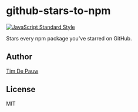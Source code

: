 # github-stars-to-npm

[![JavaScript Standard Style](https://img.shields.io/badge/code%20style-standard-brightgreen.svg)](https://github.com/feross/standard)

Stars every npm package you've starred on GitHub.

## Author

[Tim De Pauw](https://tmdpw.eu/)

## License

MIT

